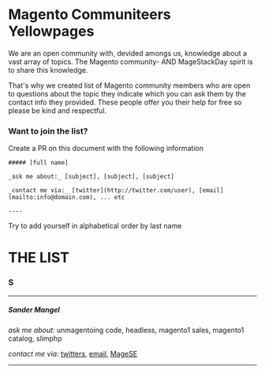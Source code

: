 # Magento Communiteers Yellowpages

We are an open community with, devided amongs us, knowledge about a vast array of topics. The Magento community- AND MageStackDay spirit is to share this knowledge.

That's why we created list of Magento community members who are open to questions about the topic they indicate which you can ask them by the contact info they provided. 
These people offer you their help for free so please be kind and respectful.

### Want to join the list?
Create a PR on this document with the following information

```
##### [full name]

_ask me about:_ [subject], [subject], [subject]

_contact me via:_ [twitter](http://twitter.com/user), [email](mailto:info@domain.com), ... etc

----

```

Try to add yourself in alphabetical order by last name

# THE LIST

### S
----

##### Sander Mangel
_ask me about:_ unmagentoing code, headless, magento1 sales, magento1 catalog, slimphp

_contact me via:_ [twitters](http://twitter.com/sandermangel), [email](mailto:ama@sandermangel.nl), [MageSE](https://magento.stackexchange.com/users/50/sander-mangel)

----
